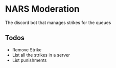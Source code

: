 # NARS Moderation
The discord bot that manages strikes for the queues

## Todos
 - Remove Strike
 - List all the strikes in a server
 - List punishments
 
